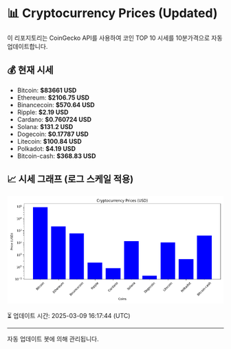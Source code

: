 
# 📊 Cryptocurrency Prices (Updated)

이 리포지토리는 CoinGecko API를 사용하여 코인 TOP 10 시세를 10분가격으로 자동 업데이트합니다.

## 💰 현재 시세
- Bitcoin: **$83661 USD**
- Ethereum: **$2106.75 USD**
- Binancecoin: **$570.64 USD**
- Ripple: **$2.19 USD**
- Cardano: **$0.760724 USD**
- Solana: **$131.2 USD**
- Dogecoin: **$0.17787 USD**
- Litecoin: **$100.84 USD**
- Polkadot: **$4.19 USD**
- Bitcoin-cash: **$368.83 USD**

## 📈 시세 그래프 (로그 스케일 적용)
![Crypto Prices](crypto_prices.png)

⏳ 업데이트 시간: 2025-03-09 16:17:44 (UTC)

---
자동 업데이트 봇에 의해 관리됩니다.
